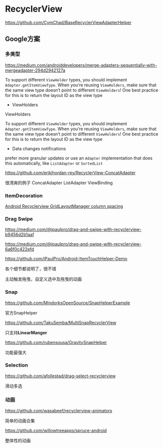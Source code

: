# RecyclerView

https://github.com/CymChad/BaseRecyclerViewAdapterHelper

## Google方案

### 多类型

https://medium.com/androiddevelopers/merge-adapters-sequentially-with-mergeadapter-294d2942127a

To support different `ViewHolder` types, you should implement `Adapter.getItemViewType`. When you’re reusing `ViewHolders`, make sure that the same view type doesn’t point to different `ViewHolders`! One best practice for this is to return the layout ID as the view type

+ ViewHolders

ViewHolders

To support different `ViewHolder` types, you should implement `Adapter.getItemViewType`. When you’re reusing `ViewHolders`, make sure that the same view type doesn’t point to different `ViewHolders`! One best practice for this is to return the layout ID as the view type

+ Data changes notifications

prefer more granular updates or use an `Adapter` implementation that does this automatically, like `ListAdapter` or `SortedList`

https://github.com/erikjhordan-rey/RecyclerView-ConcatAdapter

很清爽的例子 ConcatAdapter ListAdapter ViewBinding



### ItemDecoration

[Android Recyclerview GridLayoutManager column spacing](https://stackoverflow.com/questions/28531996/android-recyclerview-gridlayoutmanager-column-spacing/30701422#30701422)

### Drag Swipe

https://medium.com/@ipaulpro/drag-and-swipe-with-recyclerview-b9456d2b1aaf

https://medium.com/@ipaulpro/drag-and-swipe-with-recyclerview-6a6f0c422efd

https://github.com/iPaulPro/Android-ItemTouchHelper-Demo

各个细节都说明了，很不错

主动触发拖曳，自定义选中及拖曳的动画

### Snap

https://github.com/MindorksOpenSource/SnapHelperExample

官方SnapHelper

https://github.com/TakuSemba/MultiSnapRecyclerView

只支持**LinearManger**

https://github.com/rubensousa/GravitySnapHelper

功能最强大

### Selection

https://github.com/afollestad/drag-select-recyclerview

滑动多选

### 动画

https://github.com/wasabeef/recyclerview-animators

简单的动画合集

https://github.com/willowtreeapps/spruce-android

整体性的动画
